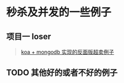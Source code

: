 # 秒杀及并发的一些例子

## 项目一 loser

> [koa + mongodb 实现的反面版超卖例子](https://github.com/nodejs-viathink/seckill/tree/master/loser)


## TODO 其他好的或者不好的例子